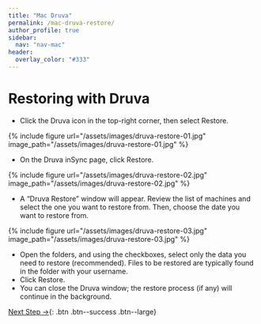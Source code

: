 ```yaml
---
title: "Mac Druva"
permalink: /mac-druva-restore/
author_profile: true
sidebar:
  nav: "nav-mac"
header:
  overlay_color: "#333"
---
```


# Restoring with Druva

* Click the Druva icon in the top-right corner, then select Restore.

{% include figure url="/assets/images/druva-restore-01.jpg" image_path="/assets/images/druva-restore-01.jpg" %}

* On the Druva inSync page, click Restore.

{% include figure url="/assets/images/druva-restore-02.jpg" image_path="/assets/images/druva-restore-02.jpg" %}

* A “Druva Restore” window will appear. Review the list of machines and select the one you want to restore from. Then, choose the date you want to restore from.

{% include figure url="/assets/images/druva-restore-03.jpg" image_path="/assets/images/druva-restore-03.jpg" %}

* Open the folders, and using the checkboxes, select only the data you need to restore (recommended). Files to be restored are typically found in the folder with your username.
* Click Restore.
* You can close the Druva window; the restore process (if any) will continue in the background.

[Next Step &rarr;](/mac-vpn/){: .btn .btn--success .btn--large}